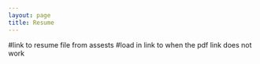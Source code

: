 ```yaml
---
layout: page
title: Resume
---
```


<div>
  <object>
      #link to resume file from assests
      #load in link to when the pdf link does not work
    
  </object>
  
</div>
